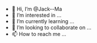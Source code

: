 - 👋 Hi, I’m @Jack--Ma
- 👀 I’m interested in ...
- 🌱 I’m currently learning ...
- 💞️ I’m looking to collaborate on ...
- 📫 How to reach me ...

<!---
Jack--Ma/Jack--Ma is a ✨ special ✨ repository because its `README.md` (this file) appears on your GitHub profile.
You can click the Preview link to take a look at your changes.
--->
